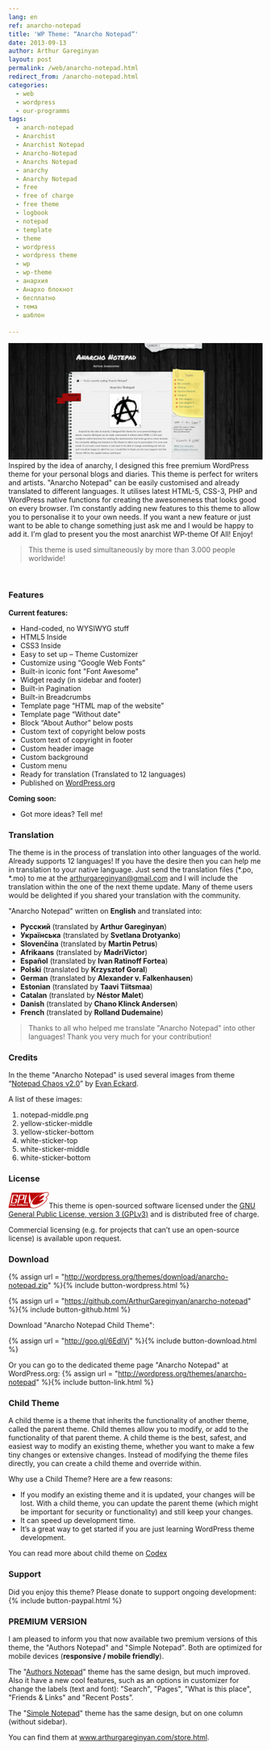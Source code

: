 ```yaml
---
lang: en
ref: anarcho-notepad
title: 'WP Theme: “Anarcho Notepad”'
date: 2013-09-13
author: Arthur Gareginyan
layout: post
permalink: /web/anarcho-notepad.html
redirect_from: /anarcho-notepad.html
categories:
  - web
  - wordpress
  - our-programms
tags:
  - anarch-notepad
  - Anarchist
  - Anarchist Notepad
  - Anarcho-Notepad
  - Anarchs Notepad
  - anarchy
  - Anarchy Notepad
  - free
  - free of charge
  - free theme
  - logbook
  - notepad
  - template
  - theme
  - wordpress
  - wordpress theme
  - wp
  - wp-theme
  - анархия
  - Анархо блокнот
  - бесплатно
  - тема
  - шаблон

---
```


![WP Theme Anarcho Notepad](/images/anarcho-notepad/big_screenshot.png)
Inspired by the idea of anarchy, I designed this free premium WordPress theme for your personal blogs and diaries. This theme is perfect for writers and artists. "Anarcho Notepad" can be easily customised and already translated to different languages. It utilises latest HTML-5, CSS-3, PHP and WordPress native functions for creating the awesomeness that looks good on every browser. I’m constantly adding new features to this theme to allow you to personalise it to your own needs. If you want a new feature or just want to be able to change something just ask me and I would be happy to add it. I'm glad to present you the most anarchist WP-theme Of All! Enjoy!

>This theme is used simultaneously by more than 3.000 people worldwide!

<br>


### Features

**Current features:**

   * Hand-coded, no WYSIWYG stuff
   * HTML5 Inside
   * CSS3 Inside
   * Easy to set up – Theme Customizer
   * Customize using “Google Web Fonts”
   * Built-in iconic font "Font Awesome"
   * Widget ready (in sidebar and footer)
   * Built-in Pagination
   * Built-in Breadcrumbs
   * Template page “HTML map of the website”
   * Template page “Without date"
   * Block “About Author” below posts
   * Custom text of copyright below posts
   * Custom text of copyright in footer
   * Custom header image
   * Custom background
   * Custom menu
   * Ready for translation (Translated to 12 languages)
   * Published on [WordPress.org](http://wordpess.org/)

**Coming soon:**

   * Got more ideas? Tell me!


### Translation

The theme is in the process of translation into other languages of the world. Already supports 12 languages! If you have the desire then you can help me in translation to your native language. Just send the translation files (*.po, *.mo) to me at the arthurgareginyan@gmail.com and I will include the translation within the one of the next theme update. Many of theme users would be delighted if you shared your translation with the community.

"Anarcho Notepad" written on **English** and translated into:

* **Русский** (translated by **Arthur Gareginyan**)
* **Українська** (translated by **Svetlana Drotyanko**)
* **Slovenčina** (translated by **Martin Petrus**)
* **Afrikaans** (translated by **MadriVictor**)
* **Español** (translated by **Ivan Ratinoff Fortea**)
* **Polski** (translated by **Krzysztof Goral**)
* **German** (translated by **Alexander v. Falkenhausen**)
* **Estonian** (translated by **Taavi Tiitsmaa**)
* **Catalan** (translated by **Néstor Malet**)
* **Danish** (translated by **Chano Klinck Andersen**)
* **French** (translated by **Rolland Dudemaine**)

>Thanks to all who helped me translate "Anarcho Notepad" into other languages! Thank you very much for your contribution!


### Credits

In the theme "Anarcho Notepad" is used several images from theme “<a href="http://www.notepadchaos.com/" target="_blank" rel="nofollow">Notepad Chaos  v2.0</a>” by <a href="http://www.evaneckard.com/" target="_blank" rel="nofollow">Evan Eckard</a>.

A list of these images:

1. notepad-middle.png
2. yellow-sticker-middle
3. yellow-sticker-bottom
4. white-sticker-top
5. white-sticker-middle
6. white-sticker-bottom


### License

<img src="/images/gplv3.png" alt="gplv3" width="80" class="alignleft" style="border:none;" />This theme is open-sourced software licensed under the <a href="http://www.gnu.org/licenses/gpl-3.0.html" title="GPLv3" target="_blank">GNU General Public License, version 3 (GPLv3)</a> and is distributed free of charge.

Commercial licensing (e.g. for projects that can’t use an open-source license) is available upon request.


### Download

{% assign url = "http://wordpress.org/themes/download/anarcho-notepad.zip" %}{% include button-wordpress.html %}

{% assign url = "https://github.com/ArthurGareginyan/anarcho-notepad" %}{% include button-github.html %}

Download "Anarcho Notepad Child Theme":

{% assign url = "http://goo.gl/6EdlVj" %}{% include button-download.html %}

Or you can go to the dedicated theme page "Anarcho Notepad" at WordPress.org:
{% assign url = "http://wordpress.org/themes/anarcho-notepad" %}{% include button-link.html %}



### Child Theme

A child theme is a theme that inherits the functionality of another theme, called the parent theme. Child themes allow you to modify, or add to the functionality of that parent theme. A child theme is the best, safest, and easiest way to modify an existing theme, whether you want to make a few tiny changes or extensive changes. Instead of modifying the theme files directly, you can create a child theme and override within.

Why use a Child Theme? Here are a few reasons:

* If you modify an existing theme and it is updated, your changes will be lost. With a child theme, you can update the parent theme (which might be important for security or functionality) and still keep your changes.
* It can speed up development time.
* It’s a great way to get started if you are just learning WordPress theme development.

You can read more about child theme on <a href="http://codex.wordpress.org/Child_Themes" target="_blank" rel="nofollow">Codex</a>


### Support

Did you enjoy this theme? Please donate to support ongoing development:
{% include button-paypal.html %}


### PREMIUM VERSION

I am pleased to inform you that now available two premium versions of this theme, the "Authors Notepad" and "Simple Notepad". Both are optimized for mobile devices (**responsive / mobile friendly**).

The "<a href="https://gum.co/SDkDb" target="_blank">Authors Notepad</a>" theme has the same design, but much improved. Also it have a new cool features, such as an options in customizer for change the labels (text and font): "Search", "Pages", "What is this place", "Friends & Links" and "Recent Posts”. 

The "<a href="https://gum.co/simple-notepad" target="_blank">Simple Notepad</a>" theme has the same design, but on one column (without sidebar).

You can find them at <a href="https://www.arthurgareginyan.com/store.html" target="_blank">www.arthurgareginyan.com/store.html</a>.

